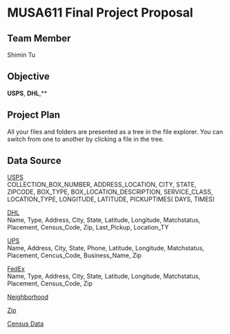 # MUSA611 Final Project Proposal


## Team Member

Shimin Tu

## Objective

**USPS**, **DHL**,**
## Project Plan

All your files and folders are presented as a tree in the file explorer. You can switch from one to another by clicking a file in the tree.

## Data Source

[USPS](https://postalpro.usps.com/gis/json_psv_files)  
COLLECTION_BOX_NUMBER, ADDRESS_LOCATION, CITY, STATE, ZIPCODE, BOX_TYPE, BOX_LOCATION_DESCRIPTION, SERVICE_CLASS, LOCATION_TYPE, LONGITUDE, LATITUDE, PICKUPTIMES( DAYS, TIMES)

[DHL](https://hifld-geoplatform.opendata.arcgis.com/datasets/geoplatform::dhl-facilities/explore?location=38.795628%2C-113.596928%2C4.00)  
Name, Type, Address, City, State, Latitude, Longitude, Matchstatus, Placement, Census_Code, Zip, Last_Pickup, Location_TY

[UPS](https://hifld-geoplatform.opendata.arcgis.com/datasets/ups-facilities/explore?location=46.045091%2C61.547472%2C3.58)  
Name, Address, City, State, Phone, Latitude, Longitude, Matchstatus, Placement, Cencus_Code, Business_Name, Zip

[FedEx](https://hifld-geoplatform.opendata.arcgis.com/datasets/fedex-facilities/explore?location=40.046251%2C-113.396056%2C4.00)  
Name, Type, Address, City, State, Latitude, Longitude, Matchstatus, Placement, Census_Code, Zip

[Neighborhood](https://www.opendataphilly.org/dataset/philadelphia-neighborhoods)  

[Zip](https://www.opendataphilly.org/dataset/zip-codes)  

[Census Data]()
